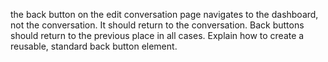 



the back button on the edit conversation page navigates to the dashboard, not the conversation. It should return to the conversation. Back buttons should return to the previous place in all cases. Explain how to create a reusable, standard back button element.
